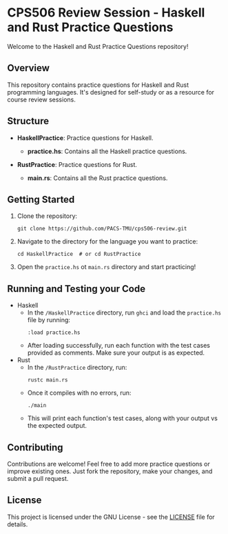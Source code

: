 # CPS506 Review Session - Haskell and Rust Practice Questions

Welcome to the Haskell and Rust Practice Questions repository!

## Overview

This repository contains practice questions for Haskell and Rust programming languages. It's designed for self-study or as a resource for course review sessions.

## Structure

- **HaskellPractice**: Practice questions for Haskell.
  - **practice.hs**: Contains all the Haskell practice questions.

- **RustPractice**: Practice questions for Rust.
  - **main.rs**: Contains all the Rust practice questions.

## Getting Started

1. Clone the repository:

    ```
    git clone https://github.com/PACS-TMU/cps506-review.git
    ```

2. Navigate to the directory for the language you want to practice:

    ```
    cd HaskellPractice  # or cd RustPractice
    ```

3. Open the `practice.hs` ot `main.rs` directory and start practicing!

## Running and Testing your Code
- Haskell
  - In the `/HaskellPractice` directory, run `ghci` and load the `practice.hs` file by running:
    ```
    :load practice.hs
    ```
  - After loading successfully, run each function with the test cases provided as comments. Make sure your output is as expected.
- Rust
  - In the `/RustPractice` directory, run:
    ```
    rustc main.rs
    ```
  - Once it compiles with no errors, run:
    ```
    ./main
    ```
  - This will print each function's test cases, along with your output vs the expected output.

## Contributing

Contributions are welcome! Feel free to add more practice questions or improve existing ones. Just fork the repository, make your changes, and submit a pull request.

## License

This project is licensed under the GNU License - see the [LICENSE](LICENSE) file for details.
